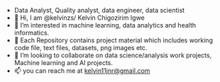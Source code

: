 - Data Analyst, Quality analyst, data engineer, data scientist 
- 👋 Hi, I am @kelvinzs/ Kelvin Chigozirim Igwe 
- 👀 I’m interested in machine learning, data analytics and health informatics. 
- 🌱 Each Repository contains project material which includes working code file, text files, datasets, png images etc. 
- 💞️ I’m looking to collaborate on data science/analysis work projects, Machine learning and AI projects. 
- 📫 you can reach me at kelvin11jnr@gmail.com 

<!---
kelvinzs/kelvinzs is a ✨ special ✨ repository because its `README.md` (this file) appears on your GitHub profile.
You can click the Preview link to take a look at your changes.
--->
